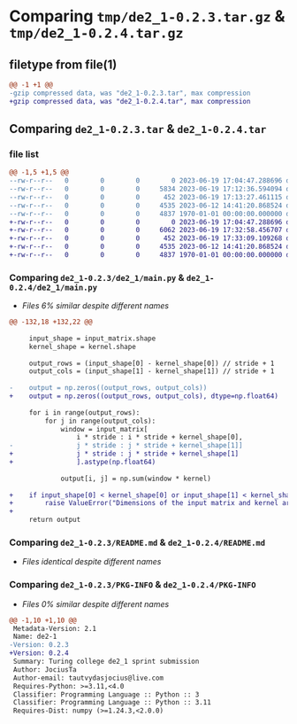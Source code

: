 # Comparing `tmp/de2_1-0.2.3.tar.gz` & `tmp/de2_1-0.2.4.tar.gz`

## filetype from file(1)

```diff
@@ -1 +1 @@
-gzip compressed data, was "de2_1-0.2.3.tar", max compression
+gzip compressed data, was "de2_1-0.2.4.tar", max compression
```

## Comparing `de2_1-0.2.3.tar` & `de2_1-0.2.4.tar`

### file list

```diff
@@ -1,5 +1,5 @@
--rw-r--r--   0        0        0        0 2023-06-19 17:04:47.288696 de2_1-0.2.3/de2_1/__init__.py
--rw-r--r--   0        0        0     5834 2023-06-19 17:12:36.594094 de2_1-0.2.3/de2_1/main.py
--rw-r--r--   0        0        0      452 2023-06-19 17:13:27.461115 de2_1-0.2.3/pyproject.toml
--rw-r--r--   0        0        0     4535 2023-06-12 14:41:20.868524 de2_1-0.2.3/README.md
--rw-r--r--   0        0        0     4837 1970-01-01 00:00:00.000000 de2_1-0.2.3/PKG-INFO
+-rw-r--r--   0        0        0        0 2023-06-19 17:04:47.288696 de2_1-0.2.4/de2_1/__init__.py
+-rw-r--r--   0        0        0     6062 2023-06-19 17:32:58.456707 de2_1-0.2.4/de2_1/main.py
+-rw-r--r--   0        0        0      452 2023-06-19 17:33:09.109268 de2_1-0.2.4/pyproject.toml
+-rw-r--r--   0        0        0     4535 2023-06-12 14:41:20.868524 de2_1-0.2.4/README.md
+-rw-r--r--   0        0        0     4837 1970-01-01 00:00:00.000000 de2_1-0.2.4/PKG-INFO
```

### Comparing `de2_1-0.2.3/de2_1/main.py` & `de2_1-0.2.4/de2_1/main.py`

 * *Files 6% similar despite different names*

```diff
@@ -132,18 +132,22 @@
     
     input_shape = input_matrix.shape
     kernel_shape = kernel.shape
     
     output_rows = (input_shape[0] - kernel_shape[0]) // stride + 1
     output_cols = (input_shape[1] - kernel_shape[1]) // stride + 1
     
-    output = np.zeros((output_rows, output_cols))
+    output = np.zeros((output_rows, output_cols), dtype=np.float64)
     
     for i in range(output_rows):
         for j in range(output_cols):
             window = input_matrix[
                 i * stride : i * stride + kernel_shape[0],
-                j * stride : j * stride + kernel_shape[1]]
+                j * stride : j * stride + kernel_shape[1]
+                ].astype(np.float64)
             
             output[i, j] = np.sum(window * kernel)
     
+    if input_shape[0] < kernel_shape[0] or input_shape[1] < kernel_shape[1]:
+        raise ValueError("Dimensions of the input matrix and kernel are incompatible.")
+    
     return output
```

### Comparing `de2_1-0.2.3/README.md` & `de2_1-0.2.4/README.md`

 * *Files identical despite different names*

### Comparing `de2_1-0.2.3/PKG-INFO` & `de2_1-0.2.4/PKG-INFO`

 * *Files 0% similar despite different names*

```diff
@@ -1,10 +1,10 @@
 Metadata-Version: 2.1
 Name: de2-1
-Version: 0.2.3
+Version: 0.2.4
 Summary: Turing college de2_1 sprint submission
 Author: JociusTa
 Author-email: tautvydasjocius@live.com
 Requires-Python: >=3.11,<4.0
 Classifier: Programming Language :: Python :: 3
 Classifier: Programming Language :: Python :: 3.11
 Requires-Dist: numpy (>=1.24.3,<2.0.0)
```

